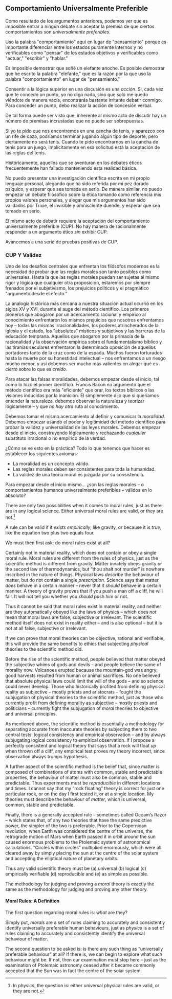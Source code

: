 ## Comportamiento Universalmente Preferible

Como resultado de los argumentos anteriores, podemos ver que es imposible entrar a ningún debate sin aceptar la premisa de que ciertos comportamientos son *universalmente preferibles*.

Uso la palabra "comportamiento" aquí en lugar de "pensamiento" porque es importante diferenciar entre los estados puramente internos y no verificables como "pensar" de los estados objetivos y verificables como "actuar," "escribir" y "hablar."

Es imposible demostrar que soñé un elefante anoche. Es posible demostrar que he escrito la palabra "elefante," que es la razón por la que uso la palabra "comportamiento" en lugar de "pensamiento."

Consentir a la lógica superior en una discusión es una *acción*. Si, cada vez que te concedo un punto, yo no digo nada, sino que solo me quedo viéndote de manera vacía, encontrarás bastante irritante debatir conmigo. Para conceder un punto, debo realizar la acción de concesión verbal.

De tal forma puede ser visto que, inherente al mismo acto de discutir hay un número de premisas incrustadas que no puede ser sobrepuestas.

Si yo te pido que nos encontremos en una cancha de tenis, y aparezco con un rife de caza, podríamos terminar jugando algún tipo de deporte, pero ciertamente no será tenis. Cuando te pido encontrarnos en la cancha de tenis para un juego, implícitamente en esa solicitud está la aceptación de las reglas del tenis.

Históricamente, aquellos que se aventuran en los debates éticos frecuentemente han fallado manteniendo esta realidad básica.

No puedo presentar una investigación científica escrita en mi propio lenguaje personal, alegando que ha sido referida por mi pez dorado psíquico, y esperar que sea tomada en serio. De manera similar, no puedo empezar un debate filosófico sobre la ética tomando como referencia mis propios valores personales, y alegar que mis argumentos han sido validados por Trixie, el invisible y omnisciente duende, y esperar que sea tomado en serio.

El mismo acto de debatir requiere la aceptación del comportamiento universalmente preferible (CUP). No hay manera de racionalmente responder a un argumento ético *sin* exhibir CUP.

Avancemos a una serie de pruebas positivas de CUP.

### CUP Y Validez

Uno de los desafíos centrales que enfrentan los filósofos modernos es la necesidad de probar que las reglas morales son tanto posibles como universales. Hasta la que las reglas morales puedan ser sujetas al mismo rigor y lógica que cualquier otra proposición, estaremos por siempre frenados por el subjetivismo, los prejuicios políticos y el pragmático "argumento desde el efecto."

La analogía histórica más cercana a nuestra situación actual ocurrió en los siglos XV y XVI, durante el auge del método científico. Los primeros pioneros que abogaron por un acercamiento racional y empírico al conocimiento enfrentaron los mismos prejuicios que nosotros enfrentamos hoy – todas las mismas irracionalidades, los poderes atrincherados de la iglesia y el estado, los "absolutos" místicos y subjetivos y las barreras de la educación temprana. Aquellos que abogaron por la primacía de la racionalidad y la observación empírica sobre el fundamentalismo bíblico y las tiranías seculares enfrentaron la determinada oposición de aquellos portadores tanto de la cruz como de la espada. Muchos fueron torturados hasta la muerte por su honestidad intelectual – nos enfrentamos a un riesgo mucho menor, y así debemos ser mucho más valientes en alegar qué es *cierto* sobre lo que es *creído*.

Para atacar las falsas moralidades, debemos empezar desde el inicio, tal como lo hizo el primer científico. Francis Bacon no argumentó que el método científico era más "eficiente" que orar, los textos bíblicos o las visiones inducidas por la inanición. Él simplemente dijo que si queríamos entender la naturaleza, debemos observar la naturaleza y teorizar lógicamente – y que *no hay otra* ruta al conocimiento.

Debemos tomar el mismo acercamiento al definir y comunicar la *moralidad*. Debemos empezar usando el poder y legitimidad del método científico para probar la validez y universalidad de las leyes morales. Debemos empezar desde el inicio, construyendo lógicamente y rechazando *cualquier* substituto irracional o no empírico de la verdad.

¿Cómo se ve esto en la práctica? Todo lo que tenemos que hacer es establecer los siguientes axiomas:

- La moralidad es un concepto válido.
- Las reglas morales deben ser consistentes para toda la humanidad.
- La validez de una teoría moral es juzgada por su consistencia.

Para empezar desde el inicio mismo... ¿son las reglas morales – o comportamientos humanos universalmente preferibles – válidos en lo absoluto?

There are only two possibilities when it comes to moral rules, just as there are in any logical science. Either universal moral rules are valid, or they are not.[^6]

A rule can be valid if it *exists empirically*, like gravity, or because it is *true*, like the equation two plus two equals four.

We must then first ask: do moral rules exist at all?

Certainly not in material reality, which does not contain or obey a single moral rule. Moral rules are different from the rules of physics, just as the scientific method is different from gravity. Matter innately obeys gravity or the second law of thermodynamics, but “thou shalt not murder” is nowhere inscribed in the nature of things. Physical laws *describe* the behaviour of matter, but do not contain a single *prescription*. Science says that matter *does* behave in a certain manner – never that it *should* behave in a certain manner. A theory of gravity proves that if you push a man off a cliff, he will fall. It will not tell you whether you *should* push him or not.

Thus it cannot be said that moral rules exist in material reality, and neither are they automatically obeyed like the laws of physics – which does *not* mean that moral laws are false, subjective or irrelevant. The scientific method itself does not exist in reality either – and is also optional – but it is not at all false, subjective or irrelevant.

If we can prove that moral theories can be objective, rational and verifiable, this will provide the same benefits to ethics that subjecting *physical* theories to the scientific method did.

Before the rise of the scientific method, people believed that matter obeyed the subjective whims of gods and devils – and people believe the same of morality now. Volcanoes erupted because the mountain-god was angry; good harvests resulted from human or animal sacrifices. No one believed that absolute physical laws could limit the will of the gods – and so science could never develop. Those who historically profited from defining physical reality as subjective – mostly priests and aristocrats – fought the subjugation of physical theories to the scientific method, just as those who currently profit from defining morality as subjective – mostly priests and politicians – currently fight the subjugation of *moral* theories to objective and universal principles.

As mentioned above, the scientific method is essentially a methodology for separating accurate from inaccurate theories by subjecting them to two central tests: logical consistency and empirical observation – and by always subjugating logical consistency to empirical observation. If I propose a perfectly consistent and logical theory that says that a rock will float *up* when thrown off a cliff, any empirical test proves my theory incorrect, since observation always trumps hypothesis.

A further aspect of the scientific method is the belief that, since matter is composed of combinations of atoms with common, stable and predictable properties, the behaviour of matter must also be common, stable and predictable. Thus experiments must be *reproducible* in different locations and times. I cannot say that my “rock floating” theory is correct for just one particular rock, or on the day I first tested it, or at a single location. My theories must describe the behaviour of *matter*, which is universal, common, stable and predictable.

Finally, there is a generally accepted rule – sometimes called Occam’s Razor – which states that, of any two theories that have the same predictive power, the simpler of the two is preferable. Prior to the Copernican revolution, when Earth was considered the centre of the universe, the retrograde motion of Mars when Earth passed it in orbit around the sun caused enormous problems to the Ptolemaic system of astronomical calculations. “Circles within circles” multiplied enormously, which were all cleared away by simply placing the sun at the centre of the solar system and accepting the elliptical nature of planetary orbits.

Thus any valid scientific theory must be (a) universal (b) logical (c) empirically verifiable (d) reproducible and (e) as simple as possible.

The methodology for judging and proving a *moral* theory is exactly the same as the methodology for judging and proving any other theory.

#### Moral Rules: A Definition

The first question regarding moral rules is: *what* are they?

Simply put, *morals* are a set of rules claiming to accurately and consistently identify universally preferable human behaviours, just as *physics* is a set of rules claiming to accurately and consistently identify the universal behaviour of matter.

The second question to be asked is: is there any such thing as “universally preferable behaviour” at all? If there is, we can begin to explore what such behaviour might be. If not, then our examination must stop here – just as the examination of Ptolemaic astronomy ceased after it became commonly accepted that the Sun was in fact the centre of the solar system.

[^6]: In physics, the question is: either universal physical rules are valid, or they are not.
